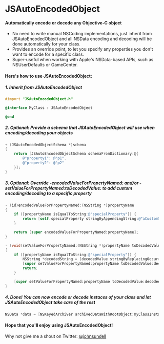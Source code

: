 JSAutoEncodedObject
===================

#### Automatically encode or decode any Objective-C object

* No need to write manual NSCoding implementations, just inherit from JSAutoEncodedObject and all NSData encoding and decoding will be done automatically for your class.
* Provides an override point, to let you specify any properties you don't want to encode for a specific class.
* Super-useful when working with Apple's NSData-based APIs, such as NSUserDefaults or GameCenter.

#### Here's how to use JSAutoEncodedObject:

##### 1. Inherit from JSAutoEncodedObject

```objective-c
#import "JSAutoEncodedObject.h"

@interface MyClass : JSAutoEncodedObject

@end
```

##### 2. Optional: Provide a schema that JSAutoEncodedObject will use when encoding/decoding your objects

```objective-c
+ (JSAutoEncodedObjectSchema *)schema
{
	return [JSAutoEncodedObjectSchema schemaFromDictionary:@{
		@"property1": @"p1",
		@"property2": @"p2"
	}];
}
```

##### 3. Optional: Override -encodedValueForPropertyNamed: and/or -setValueForPropertyNamed:toDecodedValue: to add custom encoding/decoding to a specific property

```objective-c
- (id)encodedValueForPropertyNamed:(NSString *)propertyName
{
	if ([propertyName isEqualToString:@"specialProperty"]) {
		return [self.specialProperty stringByAppendingString:@"aCustomSuffix"];
	}

	return [super encodedValueForPropertyNamed:propertyName];
}

- (void)setValueForPropertyNamed:(NSString *)propertyName toDecodedValue:(id)decodedValue
{
	if ([propertyName isEqualToString:@"specialProperty"]) {
		NSString *decodedString = [decodedValue stringByReplacingOccurrencesOfString:@"aCustomSuffix" withString:@""];
		[super setValueForPropertyNamed:propertyName toDecodedValue:decodedString];
		return;
	}

	[super setValueForPropertyNamed:propertyName toDecodedValue:decodedValue];
}
```

##### 4. Done! You can now encode or decode instaces of your class and let JSAutoEncodedObject take care of the rest

```objective-c
NSData *data = [NSKeyedArchiver archivedDataWithRootObject:myClassInstance];
```

#### Hope that you'll enjoy using JSAutoEncodedObject!

Why not give me a shout on Twitter: [@johnsundell](https://twitter.com/johnsundell)